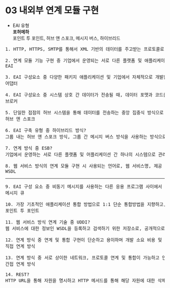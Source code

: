 03 내외부 연계 모듈 구현
===
- EAI 유형<br>
**포허메하**<br>
포인트 투 포인트, 허브 앤 스포크, 메시지 버스, 하이브리드<br>

<pre>
1. HTTP, HTTPS, SMTP를 통해서 XML 기반의 데이터를 주고받는 프로토콜로 웹 서비스 방식에서 HTTP 기반의 (SOAP)를 사용해 송수신한다. 

2. 연계 모듈 기능 구현 중 기업에서 운영되는 서로 다른 플랫폼 및 애플리케이션 간의 정보 전달, 연계, 통합을 가능하게 해 주는 솔루션으로 대상 시스템에 비표준 어댑터를 배포해 통합하는 방식?
EAI

3. EAI 구성요소 중 다양한 패키지 애플리케이션 및 기업에서 자체적으로 개발한 애플리케이션을 연결하는 EAI의 핵심 장치로 데이터 입출력 도구?
어댑터

4. EAI 구성요소 중 시스템 상호 간 데이터가 전송될 때, 데이터 포맷과 코드를 변환하는 솔루션?
브로커

5. 단일한 접점의 허브 시스템을 통해 데이터를 전송하는 중앙 집중식 방식으로 허브 장애 시 전체 장애 발생을 일으키는 EAI 구축 유형?
허브 앤 스포크

6. EAI 구축 유형 중 하이브리드 방식?
그룹 내는 허브 앤 스포크 방식, 그룹 간 메시지 버스 방식을 사용하는 방식으로 그룹 내 환경에 맞도록 연계 작업이 가능한 EAI 방식

7. 연계 방식 중 ESB?
기업에서 운영하는 서로 다른 플랫폼 및 어플리케이션 간 하나의 시스템으로 관리, 운영할 수 있도록 서비스 중심의 통합을 지향하는 연계 방식

8. 웹 서비스 방식의 연계 모듈 구현 시 사용되는 언어로, 웹 서비스명, 제공 위치, 메시지 포맷, 프로토콜 정보 등 웹 서비스에 대하 상세 정보가 기술된 XML 형식의 언어?
WSDL
</pre>

---

<pre>
9. EAI 구성 요소 중 비동기 메시지를 사용하는 다른 응용 프로그램 사이에서 데이터를 송수신하는 기술?
메시지 큐

10. 가장 기초적인 애플리케이션 통합 방법으로 1:1 단순 통합방법을 지향하고, 솔루션을 구매하지 않고 개발자 간 커뮤니케이션을 통해서도 통합이 가능한 EAI 구축 유형?
포인트 투 포인트

11. 웹 서비스 방식 연계 기술 중 UDDI?
웹 서비스에 대한 정보인 WSDL을 등록하고 검색하기 위한 저장소로, 공개적으로 접근, 검색이 가능한 레지스트리이자 표준

12. 연계 방식 중 연계 및 통합 구현이 단순하고 용이하며 개발 소요 비용 및 기간이 짧지만 시스템 간 결합도가 높아 시스템 변경에 민감한 단점을 가진 방식?
직접 연계 방식

13. 연계 방식 중 서로 상이한 네트워크, 프로토콜 연계 및 통합이 가능하고 인터페이스 변경 시에도 장애나 오류 없이 서비스 가능하지만 연계 아키텍처 및 메커니즘이 복잡해 성능 저하 요소가 존재하고 개발 및 적용을 위한 테스트 기간이 상대적 장기간 소요되는 단점을 가진 방식?
간접 연계 방식

14. REST?
HTTP URL을 통해 자원을 명시하고 HTTP 메서드를 통해 해당 자원에 대한 삭제, 갱신, 생성, 조회 등의 명령을 적용할 수 있는 분산 하이퍼미디어 시스템을 위한 소프트웨어 아키텍처
</pre>
